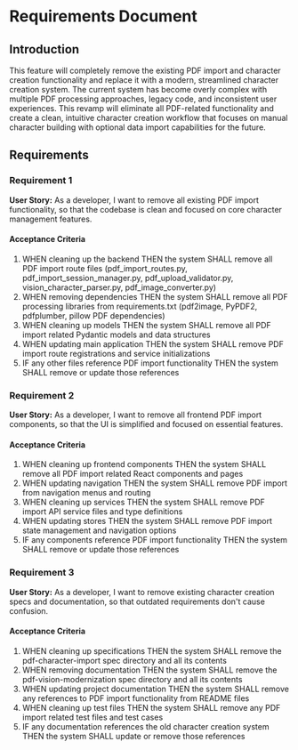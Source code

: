 # Requirements Document

## Introduction

This feature will completely remove the existing PDF import and character creation functionality and replace it with a modern, streamlined character creation system. The current system has become overly complex with multiple PDF processing approaches, legacy code, and inconsistent user experiences. This revamp will eliminate all PDF-related functionality and create a clean, intuitive character creation workflow that focuses on manual character building with optional data import capabilities for the future.

## Requirements

### Requirement 1

**User Story:** As a developer, I want to remove all existing PDF import functionality, so that the codebase is clean and focused on core character management features.

#### Acceptance Criteria

1. WHEN cleaning up the backend THEN the system SHALL remove all PDF import route files (pdf_import_routes.py, pdf_import_session_manager.py, pdf_upload_validator.py, vision_character_parser.py, pdf_image_converter.py)
2. WHEN removing dependencies THEN the system SHALL remove all PDF processing libraries from requirements.txt (pdf2image, PyPDF2, pdfplumber, pillow PDF dependencies)
3. WHEN cleaning up models THEN the system SHALL remove all PDF import related Pydantic models and data structures
4. WHEN updating main application THEN the system SHALL remove PDF import route registrations and service initializations
5. IF any other files reference PDF import functionality THEN the system SHALL remove or update those references

### Requirement 2

**User Story:** As a developer, I want to remove all frontend PDF import components, so that the UI is simplified and focused on essential features.

#### Acceptance Criteria

1. WHEN cleaning up frontend components THEN the system SHALL remove all PDF import related React components and pages
2. WHEN updating navigation THEN the system SHALL remove PDF import from navigation menus and routing
3. WHEN cleaning up services THEN the system SHALL remove PDF import API service files and type definitions
4. WHEN updating stores THEN the system SHALL remove PDF import state management and navigation options
5. IF any components reference PDF import functionality THEN the system SHALL remove or update those references

### Requirement 3

**User Story:** As a developer, I want to remove existing character creation specs and documentation, so that outdated requirements don't cause confusion.

#### Acceptance Criteria

1. WHEN cleaning up specifications THEN the system SHALL remove the pdf-character-import spec directory and all its contents
2. WHEN removing documentation THEN the system SHALL remove the pdf-vision-modernization spec directory and all its contents
3. WHEN updating project documentation THEN the system SHALL remove any references to PDF import functionality from README files
4. WHEN cleaning up test files THEN the system SHALL remove any PDF import related test files and test cases
5. IF any documentation references the old character creation system THEN the system SHALL update or remove those references